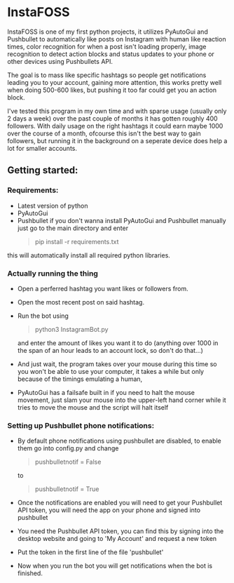 # InstaFOSS

InstaFOSS is one of my first python projects, it utilizes PyAutoGui and Pushbullet to automatically like posts on Instagram 
with human like reaction times, color recognition for when a post isn't loading properly, image recognition to detect
action blocks and status updates to your phone or other devices using Pushbullets API.

The goal is to mass like specific hashtags so people get notifications leading you to your account, gaining more attention,
this works pretty well when doing 500-600 likes, but pushing it too far could get you an action block.

I've tested this program in my own time and with sparse usage (usually only 2 days a week) over the past couple of months it 
has gotten roughly 400 followers. With daily usage on the right hashtags it could earn maybe 1000 over the course of a month,
ofcourse this isn't the best way to gain followers, but running it in the background on a seperate device does help a lot for smaller 
accounts.

## Getting started:
### Requirements:
* Latest version of python
* PyAutoGui
* Pushbullet
if you don't wanna install PyAutoGui and Pushbullet manually just go to the main directory and enter
  >pip install -r requirements.txt

this will automatically install all required python libraries.

### Actually running the thing
* Open a perferred hashtag you want likes or followers from.
* Open the most recent post on said hashtag.
* Run the bot using 
  >python3 InstagramBot.py 

  and enter the amount of likes you want it to do (anything over 1000 in the span of an hour leads to an account lock, so don't do that...)
* And just wait, the program takes over your mouse during this time so you won't be able to use your computer, 
  it takes a while but only because of the timings emulating a human, 
* PyAutoGui has a failsafe built in if you need to halt the mouse movement, just slam your mouse into the upper-left hand corner while it tries to move the mouse and the script will halt itself

### Setting up Pushbullet phone notifications:
* By default phone notifications using pushbullet are disabled, to enable them go into config.py and change
  >pushbulletnotif = False
  
  to
  >pushbulletnotif = True
  
* Once the notifications are enabled you will need to get your Pushbullet API token, you will need the app on your phone and signed into pushbullet
* You need the Pushbullet API token, you can find this by signing into the desktop website and going to 'My Account' and request a new token
* Put the token in the first line of the file 'pushbullet'
* Now when you run the bot you will get notifications when the bot is finished.
